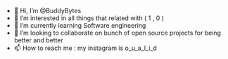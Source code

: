 - 👋 Hi, I’m @BuddyBytes
- 👀 I’m interested in all things that related with ( 1 , 0 )
- 🌱 I’m currently learning Software engineering 
- 💞️ I’m looking to collaborate on bunch of open source projects for being better and better
- 📫 How to reach me : my instagram is o_u_a_l_i_d

<!---
BuddyBytes/BuddyBytes is a ✨ special ✨ repository because its `README.md` (this file) appears on your GitHub profile.
You can click the Preview link to take a look at your changes.
--->
